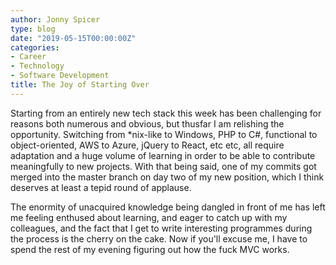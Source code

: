 ```yaml
---
author: Jonny Spicer
type: blog
date: "2019-05-15T00:00:00Z"
categories:
- Career
- Technology
- Software Development
title: The Joy of Starting Over
---
```

Starting from an entirely new tech stack this week has been challenging for reasons both numerous and obvious, but thusfar I am
relishing the opportunity. Switching from *nix-like to Windows, PHP to C#, functional to object-oriented, AWS to Azure, jQuery to
React, etc etc, all require adaptation and a huge volume of learning in order to be able to contribute meaningfully to new projects.
With that being said, one of my commits got merged into the master branch on day two of my new position, which I think deserves at
least a tepid round of applause.

The enormity of unacquired knowledge being dangled in front of me has left me feeling enthused about learning, and eager to catch up
with my colleagues, and the fact that I get to write interesting programmes during the process is the cherry on the cake. Now if you'll
excuse me, I have to spend the rest of my evening figuring out how the fuck MVC works.
